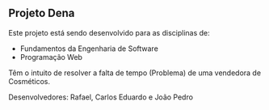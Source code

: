 ## Projeto Dena

Este projeto está sendo desenvolvido para as disciplinas de:
- Fundamentos da Engenharia de Software
- Programação Web

Têm o intuito de resolver a falta de tempo (Problema) de uma vendedora de Cosméticos.

Desenvolvedores: Rafael, Carlos Eduardo e João Pedro